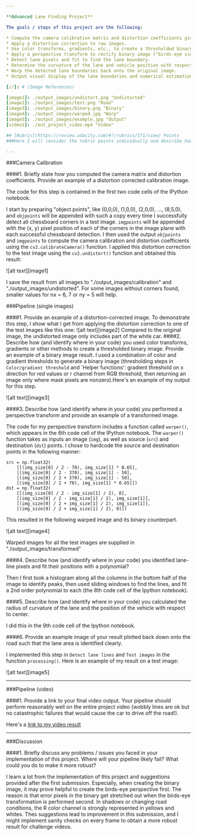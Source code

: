 ```yaml
---

**Advanced Lane Finding Project**

The goals / steps of this project are the following:

* Compute the camera calibration matrix and distortion coefficients given a set of chessboard images.
* Apply a distortion correction to raw images.
* Use color transforms, gradients, etc., to create a thresholded binary image.
* Apply a perspective transform to rectify binary image ("birds-eye view").
* Detect lane pixels and fit to find the lane boundary.
* Determine the curvature of the lane and vehicle position with respect to center.
* Warp the detected lane boundaries back onto the original image.
* Output visual display of the lane boundaries and numerical estimation of lane curvature and vehicle position.

[//]: # (Image References)

[image1]: ./output_images/undistort.png "Undistorted"
[image2]: ./output_images/test.png "Road"
[image3]: ./output_images/binary.png "Binary"
[image4]: ./output_images/warped.jpg "Warp"
[image5]: ./output_images/example.jpg "Output"
[video1]: ./out_project_video.mp4 "Video"

## [Rubric](https://review.udacity.com/#!/rubrics/571/view) Points
###Here I will consider the rubric points individually and describe how I addressed each point in my implementation.  

---
```

###Camera Calibration

####1. Briefly state how you computed the camera matrix and distortion coefficients. Provide an example of a distortion corrected calibration image.

The code for this step is contained in the first two code cells of the IPython notebook.

I start by preparing "object points", like (0,0,0), (1,0,0), (2,0,0), ..., (8,5,0), and `objpoints` will be appended with such a copy every time I successfully detect all chessboard corners in a test image.  `imgpoints` will be appended with the (x, y) pixel position of each of the corners in the image plane with each successful chessboard detection.  I then used the output `objpoints` and `imgpoints` to compute the camera calibration and distortion coefficients using the `cv2.calibrateCamera()` function.  I applied this distortion correction to the test image using the `cv2.undistort()` function and obtained this result:

![alt text][image1]

I save the result from all images to "./output_images/calibration" and "./output_images/undistorted".  For some images without corners found, smaller values for nx = 6, 7 or ny = 5 will help.

###Pipeline (single images)

####1. Provide an example of a distortion-corrected image.
To demonstrate this step, I show what I get from applying the distortion correction to one of the test images like this one:
![alt text][image2]
Compared to the original image, the undistorted image only includes part of the white car.
####2. Describe how (and identify where in your code) you used color transforms, gradients or other methods to create a thresholded binary image.  Provide an example of a binary image result.
I used a combination of color and gradient thresholds to generate a binary image (thresholding steps in `Color/gradient threshold` and `Helper functions': gradient threshold on x direction for red values or r channel from RGB threshold, then returning an image only where mask pixels are nonzero).Here's an example of my output for this step.

![alt text][image3]

####3. Describe how (and identify where in your code) you performed a perspective transform and provide an example of a transformed image.

The code for my perspective transform includes a function called `warper()`, which appears in the 6th code cell of the IPython notebook.  The `warper()` function takes as inputs an image (`img`), as well as source (`src`) and destination (`dst`) points.  I chose to hardcode the source and destination points in the following manner:

```
src = np.float32(
    [[(img_size[0] / 2 - 70), img_size[1] * 0.65],
    [(img_size[0] / 2 - 370), img_size[1] - 50],
    [(img_size[0] / 2 + 370), img_size[1] - 50],
    [(img_size[0] / 2 + 70), img_size[1] * 0.65]])
dst = np.float32(
    [[(img_size[0] / 2 - img_size[1] / 2), 0],
    [(img_size[0] / 2 - img_size[1] / 2), img_size[1]],
    [(img_size[0] / 2 + img_size[1] / 2), img_size[1]],
    [(img_size[0] / 2 + img_size[1] / 2), 0]])

```

This resulted in the following warped image and its binary counterpart.

![alt text][image4]

Warped images for all the test images are supplied in "./output_images/transformed"

####4. Describe how (and identify where in your code) you identified lane-line pixels and fit their positions with a polynomial?

Then I first took a histogram along all the columns in the bottom half of the image to identify peaks, then used sliding windows to find the lines, and fit a 2nd order polynomial to each (the 8th code cell of the Ipython notebook).

####5. Describe how (and identify where in your code) you calculated the radius of curvature of the lane and the position of the vehicle with respect to center.

I did this in the 9th code cell of the Ipython notebook.

####6. Provide an example image of your result plotted back down onto the road such that the lane area is identified clearly.

I implemented this step in `Detect lane lines` and `Test images` in the function `processing()`.  Here is an example of my result on a test image:

![alt text][image5]

---

###Pipeline (video)

####1. Provide a link to your final video output.  Your pipeline should perform reasonably well on the entire project video (wobbly lines are ok but no catastrophic failures that would cause the car to drive off the road!).

Here's a [link to my video result](./out_project_video.mp4)

---

###Discussion

####1. Briefly discuss any problems / issues you faced in your implementation of this project.  Where will your pipeline likely fail?  What could you do to make it more robust?

I learn a lot from the implementation of this project and suggestions provided after the first submission.  Especially, when creating the binary image, it may prove helpful to create the birds-eye perspective first.  The reason is that error pixels in the binary get stretched out when the birds-eye transformation is performed second.  In shadows or changing road conditions, the R color channel is strongly represented in yellows and whites.  Thes suggestions lead to improvement in this submission, and I might implement sanity checks on every frame to obtain a more robust result for challenge videos.
